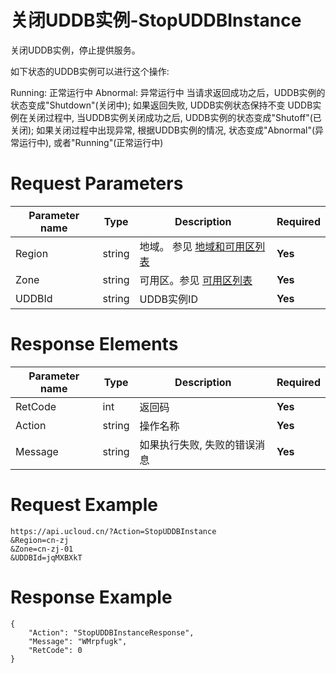 # 关闭UDDB实例-StopUDDBInstance

关闭UDDB实例，停止提供服务。

如下状态的UDDB实例可以进行这个操作:

Running: 正常运行中
Abnormal: 异常运行中
当请求返回成功之后，UDDB实例的状态变成"Shutdown"(关闭中); 如果返回失败, UDDB实例状态保持不变 UDDB实例在关闭过程中, 当UDDB实例关闭成功之后, UDDB实例的状态变成"Shutoff"(已关闭); 如果关闭过程中出现异常, 根据UDDB实例的情况, 状态变成"Abnormal"(异常运行中), 或者"Running"(正常运行中)

# Request Parameters
|Parameter name|Type|Description|Required|
|---|---|---|---|
|Region|string|地域。 参见 [地域和可用区列表](../summary/regionlist.html)|**Yes**|
|Zone|string|可用区。参见 [可用区列表](../summary/regionlist.html)|**Yes**|
|UDDBId|string|UDDB实例ID|**Yes**|

# Response Elements
|Parameter name|Type|Description|Required|
|---|---|---|---|
|RetCode|int|返回码|**Yes**|
|Action|string|操作名称|**Yes**|
|Message|string|如果执行失败, 失败的错误消息|**Yes**|

# Request Example
```
https://api.ucloud.cn/?Action=StopUDDBInstance
&Region=cn-zj
&Zone=cn-zj-01
&UDDBId=jqMXBXkT
```

# Response Example
```
{
    "Action": "StopUDDBInstanceResponse", 
    "Message": "WMrpfugk", 
    "RetCode": 0
}
```

